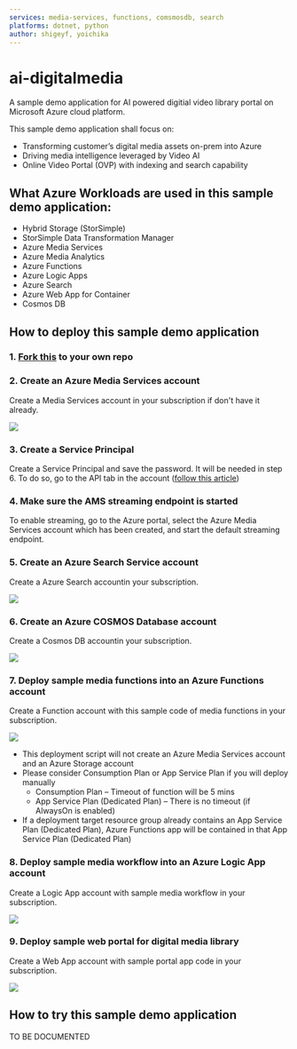 ```yaml
---
services: media-services, functions, comsmosdb, search
platforms: dotnet, python
author: shigeyf, yoichika
---
```


# ai-digitalmedia

A sample demo application for AI powered digitial video library portal on Microsoft Azure cloud platform.

This sample demo application shall focus on:
 * Transforming customer’s digital media assets on-prem into Azure
 * Driving media intelligence leveraged by Video AI
 * Online Video Portal (OVP) with indexing and search capability


## What Azure Workloads are used in this sample demo application:
 - Hybrid Storage (StorSimple)
 - StorSimple Data Transformation Manager
 - Azure Media Services
 - Azure Media Analytics
 - Azure Functions
 - Azure Logic Apps
 - Azure Search
 - Azure Web App for Container
 - Cosmos DB


## How to deploy this sample demo application

### 1. [Fork this](https://github.com/shigeyf/ai-digitalmedia#fork-destination-box) to your own repo

### 2. Create an Azure Media Services account

Create a Media Services account in your subscription if don't have it already.

  <a href="https://portal.azure.com/#create/Microsoft.Template/uri/https%3A%2F%2Fraw.githubusercontent.com%2Fshigeyf%2FDeployAzureMediaServices%2Fmaster%2Fazuredeploy.json" target="_blank"><img src="http://azuredeploy.net/deploybutton.png"/></a>

### 3. Create a Service Principal

Create a Service Principal and save the password. It will be needed in step 6.
To do so, go to the API tab in the account ([follow this article](https://docs.microsoft.com/en-us/azure/media-services/media-services-portal-get-started-with-aad#service-principal-authentication))

### 4. Make sure the AMS streaming endpoint is started

To enable streaming, go to the Azure portal, select the Azure Media Services account which has been created, and start the default streaming endpoint.

### 5. Create an Azure Search Service account

Create a Azure Search accountin your subscription.

  <a href="https://portal.azure.com/#create/Microsoft.Template/uri/https%3A%2F%2Fraw.githubusercontent.com%2Fshigeyf%2Fai-digitalmedia%2Fmaster%2Fazuredeploy-azuresearch.json" target="_blank"><img src="http://azuredeploy.net/deploybutton.png"/></a> 

### 6. Create an Azure COSMOS Database account

Create a Cosmos DB accountin your subscription.
  
  <a href="https://portal.azure.com/#create/Microsoft.Template/uri/https%3A%2F%2Fraw.githubusercontent.com%2Fshigeyf%2Fai-digitalmedia%2Fmaster%2Fazuredeploy-cosmosdb.json" target="_blank"><img src="http://azuredeploy.net/deploybutton.png"/></a> 

### 7. Deploy sample media functions into an Azure Functions account

Create a Function account with this sample code of media functions in your subscription.

  <a href="https://portal.azure.com/#create/Microsoft.Template/uri/https%3A%2F%2Fraw.githubusercontent.com%2Fshigeyf%2Fai-digitalmedia%2Fmaster%2Fazuredeploy-functions.json" target="_blank"><img src="http://azuredeploy.net/deploybutton.png"/></a>  

  * This deployment script will not create an Azure Media Services account and an Azure Storage account 
  * Please consider Consumption Plan or App Service Plan if you will deploy manually
    * Consumption Plan – Timeout of function will be 5 mins
    * App Service Plan (Dedicated Plan) – There is no timeout (if AlwaysOn is enabled)
  * If a deployment target resource group already contains an App Service Plan (Dedicated Plan), Azure Functions app will be contained in that App Service Plan (Dedicated Plan)

### 8. Deploy sample media workflow into an Azure Logic App account

Create a Logic App account with sample media workflow in your subscription.

  <a href="https://portal.azure.com/#create/Microsoft.Template/uri/https%3A%2F%2Fraw.githubusercontent.com%2Fshigeyf%2Fai-digitalmedia%2Fmaster%2Fazuredeploy-logicapp-workflow.json" target="_blank"><img src="http://azuredeploy.net/deploybutton.png"/></a>  

### 9. Deploy sample web portal for digital media library 

Create a Web App account with sample portal app code in your subscription.

  <a href="https://portal.azure.com/#create/Microsoft.Template/uri/https%3A%2F%2Fraw.githubusercontent.com%2Fshigeyf%2Fai-digitalmedia%2Fmaster%2Fazuredeploy-portal.json" target="_blank"><img src="http://azuredeploy.net/deploybutton.png"/></a>


## How to try this sample demo application

TO BE DOCUMENTED

